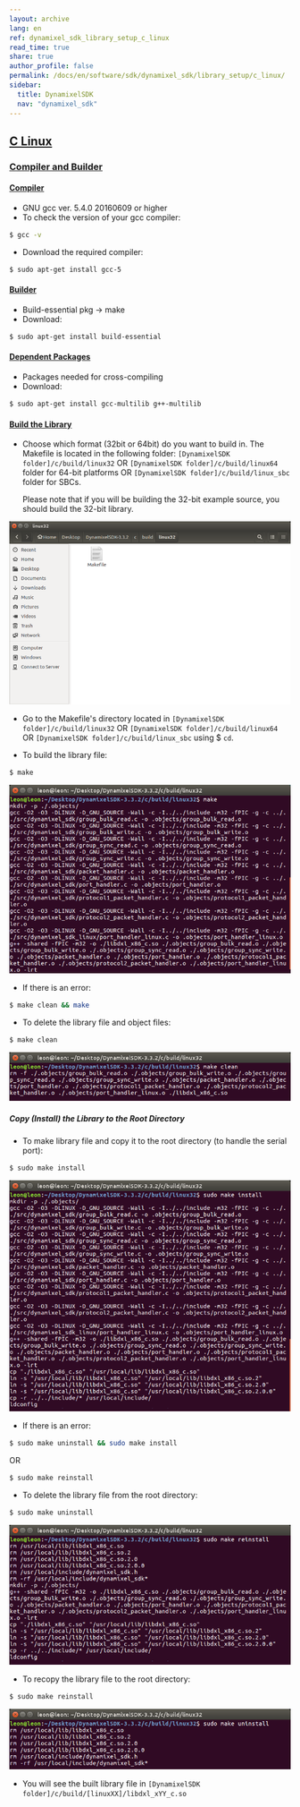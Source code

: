 ```yaml
---
layout: archive
lang: en
ref: dynamixel_sdk_library_setup_c_linux
read_time: true
share: true
author_profile: false
permalink: /docs/en/software/sdk/dynamixel_sdk/library_setup/c_linux/
sidebar:
  title: DynamixelSDK
  nav: "dynamixel_sdk"
---
```


<div style="counter-reset: h2 1"></div>
<div style="counter-reset: h1 2"></div>

## [C Linux](#c-linux)

### [Compiler and Builder](#compiler-and-builder)

#### [Compiler](#compiler)

* GNU gcc ver. 5.4.0 20160609 or higher
* To check the version of your gcc compiler:  

``` bash
$ gcc -v 
```

* Download the required compiler:  

``` bash 
$ sudo apt-get install gcc-5
```

#### [Builder](#builder)

* Build-essential pkg → make
* Download:  

``` bash 
$ sudo apt-get install build-essential
```

#### [Dependent Packages](#dependent-packages) 

* Packages needed for cross-compiling 
* Download:  

``` bash 
$ sudo apt-get install gcc-multilib g++-multilib
```

#### [Build the Library](#build-the-library)


* Choose which format (32bit or 64bit) do you want to build in. The Makefile is located in the following folder: `[DynamixelSDK folder]/c/build/linux32` OR `[DynamixelSDK folder]/c/build/linux64` folder for 64-bit platforms OR `[DynamixelSDK folder]/c/build/linux_sbc` folder for SBCs.  

  Please note that if you will be building the 32-bit example source, you should build the 32-bit library.

![](https://github.com/ROBOTIS-GIT/ROBOTIS-Documents/blob/master/wiki-images/DynamixelSDK/3.SourcePreparation/Compiler%20and%20Builder/C/c6.png)


* Go to the Makefile's directory located in `[DynamixelSDK folder]/c/build/linux32` OR `[DynamixelSDK folder]/c/build/linux64` OR `[DynamixelSDK folder]/c/build/linux_sbc` using $ `cd`.

* To build the library file:  

``` bash
$ make
```

![](https://github.com/ROBOTIS-GIT/ROBOTIS-Documents/blob/master/wiki-images/DynamixelSDK/3.SourcePreparation/Compiler%20and%20Builder/C/c1.png)


* If there is an error:  

``` bash
$ make clean && make
```

* To delete the library file and object files:  

``` bash
$ make clean
```

![](https://github.com/ROBOTIS-GIT/ROBOTIS-Documents/blob/master/wiki-images/DynamixelSDK/3.SourcePreparation/Compiler%20and%20Builder/C/c2.png)

##### Copy (Install) the Library to the Root Directory

* To make library file and copy it to the root directory (to handle the serial port):  

``` bash
$ sudo make install
```

![](https://github.com/ROBOTIS-GIT/ROBOTIS-Documents/blob/master/wiki-images/DynamixelSDK/3.SourcePreparation/Compiler%20and%20Builder/C/c3.png)

* If there is an error:  

``` bash
$ sudo make uninstall && sudo make install
```
 
OR

``` bash
$ sudo make reinstall
```

* To delete the library file from the root directory:  

``` bash
$ sudo make uninstall
```

![](https://github.com/ROBOTIS-GIT/ROBOTIS-Documents/blob/master/wiki-images/DynamixelSDK/3.SourcePreparation/Compiler%20and%20Builder/C/c4.png)

* To recopy the library file to the root directory:  

``` bash
$ sudo make reinstall
```

![](https://github.com/ROBOTIS-GIT/ROBOTIS-Documents/blob/master/wiki-images/DynamixelSDK/3.SourcePreparation/Compiler%20and%20Builder/C/c5.png)

* You will see the built library file in `[DynamixelSDK folder]/c/build/[linuxXX]/libdxl_xYY_c.so`